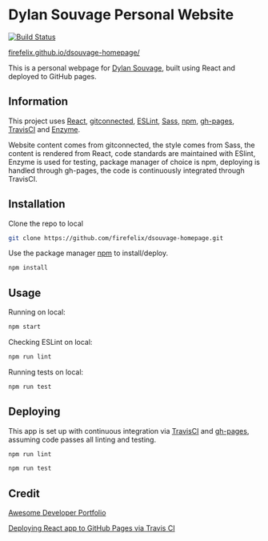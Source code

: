 # Dylan Souvage Personal Website

[![Build Status](https://travis-ci.org/firefelix/dsouvage-homepage.svg?branch=master)](https://travis-ci.org/firefelix/dsouvage-homepage)

[firefelix.github.io/dsouvage-homepage/](https://firefelix.github.io/dsouvage-homepage/)

This is a personal webpage for [Dylan Souvage](https://www.linkedin.com/in/dylan-souvage/), built using React and deployed to GitHub pages. 

## Information

This project uses [React](https://reactjs.org/), [gitconnected](https://gitconnected.com/portfolio-api), [ESLint](https://eslint.org/), [Sass](https://sass-lang.com/), [npm](https://www.npmjs.com/), [gh-pages](https://github.com/tschaub/gh-pages), [TravisCI](https://travis-ci.org/)  and [Enzyme](https://enzymejs.github.io/enzyme/).

Website content comes from gitconnected, the style comes from Sass, the content is rendered from React, code standards are maintained with ESlint, Enzyme is used for testing, package manager of choice is npm, deploying is handled through gh-pages, the code is continuously integrated through TravisCI.

## Installation
Clone the repo to local 

```bash
git clone https://github.com/firefelix/dsouvage-homepage.git
```

Use the package manager [npm](https://www.npmjs.com/) to install/deploy.

```bash
npm install
```

## Usage

Running on local:
```bash
npm start
```

Checking ESLint on local:
```bash
npm run lint
```

Running tests on local:
```bash
npm run test
```

## Deploying

This app is set up with continuous integration via [TravisCI](https://travis-ci.org/) and [gh-pages](https://github.com/tschaub/gh-pages), assuming code passes all linting and testing.
```bash
npm run lint
```
```bash
npm run test
```

## Credit
[Awesome Developer Portfolio](https://levelup.gitconnected.com/build-an-awesome-developer-portfolio-website-using-react-667abd7bab4d)

[Deploying React app to GitHub Pages via Travis CI](https://medium.com/@rossanodan/deploying-a-react-application-on-github-pages-via-travis-ci-ba0fc2c4c74)
